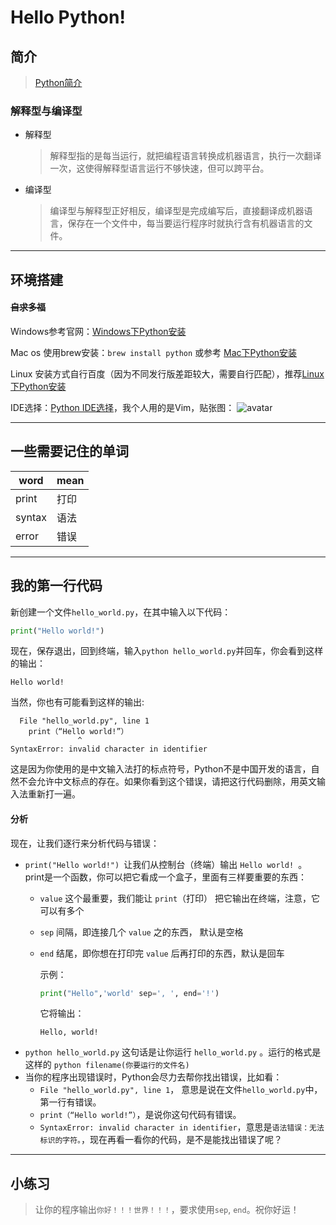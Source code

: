 # Hello Python!


## 简介
> [Python简介](http://c.biancheng.net/view/2165.html)

### 解释型与编译型
- 解释型
  > 解释型指的是每当运行，就把编程语言转换成机器语言，执行一次翻译一次，这使得解释型语言运行不够快速，但可以跨平台。
- 编译型
  > 编译型与解释型正好相反，编译型是完成编写后，直接翻译成机器语言，保存在一个文件中，每当要运行程序时就执行含有机器语言的文件。


---


## 环境搭建

#### ~~自求多福~~

Windows参考官网：[Windows下Python安装](http://c.biancheng.net/view/4161.html)

Mac os 使用brew安装：`brew install python` 或参考 [Mac下Python安装](http://c.biancheng.net/view/4164.html)

Linux 安装方式自行百度（因为不同发行版差距较大，需要自行匹配），推荐[Linux下Python安装](http://c.biancheng.net/view/4162.html)

IDE选择：[Python IDE选择](https://zhuanlan.zhihu.com/p/96778253)，我个人用的是Vim，贴张图：
![avatar](/home/jerry/Pictures/markdown/实例.png)


---


## 一些需要记住的单词

| word   | mean |
|--------|------|
| print  | 打印 |
| syntax | 语法 |
| error  | 错误 |


---


## 我的第一行代码
新创建一个文件` hello_world.py `，在其中输入以下代码：
```python
print("Hello world!")
```
现在，保存退出，回到终端，输入` python hello_world.py `并回车，你会看到这样的输出：
```
Hello world!
```
当然，你也有可能看到这样的输出:
```
  File "hello_world.py", line 1
    print（“Hello world!”）
               ^
SyntaxError: invalid character in identifier
```
这是因为你使用的是中文输入法打的标点符号，Python不是中国开发的语言，自然不会允许中文标点的存在。如果你看到这个错误，请把这行代码删除，用英文输入法重新打一遍。


#### 分析
现在，让我们逐行来分析代码与错误：
- `print("Hello world!") `让我们从控制台（终端）输出 `Hello world! `。print是一个函数，你可以把它看成一个盒子，里面有三样要重要的东西：
  - `value` 这个最重要，我们能让 `print`（打印） 把它输出在终端，注意，它可以有多个
  - `sep` 间隔，即连接几个 `value` 之的东西， 默认是空格
  - `end` 结尾，即你想在打印完 `value` 后再打印的东西，默认是回车

    示例：
    ```python
    print("Hello",'world' sep=', ', end='!')
    ```
    它将输出：
    ```
    Hello, world!
    ```
- `python hello_world.py` 这句话是让你运行 `hello_world.py` 。运行的格式是这样的 `python filename(你要运行的文件名)`
- 当你的程序出现错误时，Python会尽力去帮你找出错误，比如看：
  - `File "hello_world.py", line 1`， 意思是说在文件`hello_world.py`中，第一行有错误。
  - `print（“Hello world!”）`，是说你这句代码有错误。
  - `SyntaxError: invalid character in identifier`，意思是`语法错误：无法标识的字符。`，现在再看一看你的代码，是不是能找出错误了呢？


---


## 小练习
> 让你的程序输出`你好！！！世界！！！`，要求使用`sep`, `end`。祝你好运！

